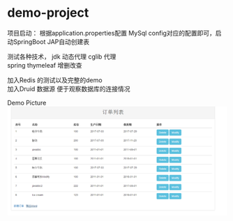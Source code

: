 # demo-project

项目启动：
	根据application.properties配置 MySql config对应的配置即可，启动SpringBoot JAP自动创建表     

测试各种技术， jdk 动态代理 cglib 代理         
spring thymeleaf 增删改查         

加入Redis 的测试以及完整的demo     
加入Druid 数据源 便于观察数据库的连接情况      

Demo Picture
![image](https://github.com/ninuxGithub/demo-project/blob/master/demo.png)


